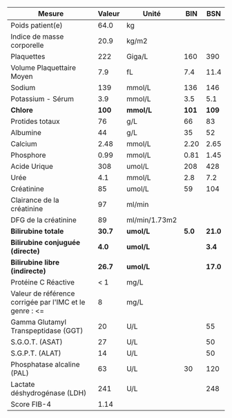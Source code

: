 |                         Mesure                        | Valeur |    Unité    |  BIN  |   BSN  |
|-------------------------------------------------------|--------|-------------|-------|--------|
|                    Poids patient(e)                   |  64.0  |      kg     |       |        |
|               Indice de masse corporelle              |  20.9  |    kg/m2    |       |        |
|                       Plaquettes                      |   222  |    Giga/L   |  160  |   390  |
|               Volume Plaquettaire Moyen               |   7.9  |      fL     |  7.4  |  11.4  |
|                         Sodium                        |   139  |    mmol/L   |  136  |   146  |
|                   Potassium - Sérum                   |   3.9  |    mmol/L   |  3.5  |   5.1  |
|                       **Chlore**                      | **100**|  **mmol/L** |**101**| **109**|
|                    Protides totaux                    |   76   |     g/L     |   66  |   83   |
|                        Albumine                       |   44   |     g/L     |   35  |   52   |
|                        Calcium                        |  2.48  |    mmol/L   |  2.20 |  2.65  |
|                       Phosphore                       |  0.99  |    mmol/L   |  0.81 |  1.45  |
|                      Acide Urique                     |   308  |    umol/L   |  208  |   428  |
|                          Urée                         |   4.1  |    mmol/L   |  2.8  |   7.2  |
|                       Créatinine                      |   85   |    umol/L   |   59  |   104  |
|               Clairance de la créatinine              |   97   |    ml/min   |       |        |
|                  DFG de la créatinine                 |   89   |ml/min/1.73m2|       |        |
|                 **Bilirubine totale**                 |**30.7**|  **umol/L** |**5.0**|**21.0**|
|           **Bilirubine conjuguée (directe)**          | **4.0**|  **umol/L** |       | **3.4**|
|            **Bilirubine libre (indirecte)**           |**26.7**|  **umol/L** |       |**17.0**|
|                  Protéine C Réactive                  |   < 1  |     mg/L    |       |        |
|Valeur de référence corrigée par l'IMC et le genre : <=|    8   |     mg/L    |       |        |
|          Gamma Glutamyl Transpeptidase (GGT)          |   20   |     U/L     |       |   55   |
|                    S.G.O.T. (ASAT)                    |   27   |     U/L     |       |   50   |
|                    S.G.P.T. (ALAT)                    |   14   |     U/L     |       |   50   |
|               Phosphatase alcaline (PAL)              |   63   |     U/L     |   30  |   120  |
|              Lactate déshydrogénase (LDH)             |   241  |     U/L     |       |   248  |
|                      Score FIB-4                      |  1.14  |             |       |        |